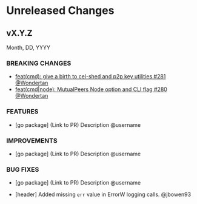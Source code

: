 # Unreleased Changes

## vX.Y.Z

Month, DD, YYYY

### BREAKING CHANGES

- [feat(cmd): give a birth to cel-shed and p2p key utilities #281](https://github.com/celestiaorg/celestia-node/pull/281) [@Wondertan](https://github.com/Wondertan)
- [feat(cmd|node): MutualPeers Node option and CLI flag #280](https://github.com/celestiaorg/celestia-node/pull/280) [@Wondertan](https://github.com/Wondertan) 

### FEATURES

- [go package] (Link to PR) Description @username

### IMPROVEMENTS

- [go package] (Link to PR) Description @username

### BUG FIXES

- [go package] (Link to PR) Description @username

- [header] Added missing `err` value in ErrorW logging calls. @jbowen93
